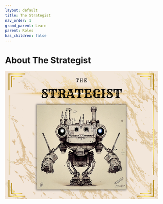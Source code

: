 ```yaml
---
layout: default
title: The Strategist
nav_order: 1
grand_parent: Learn
parent: Roles
has_children: false
---
```


# About The Strategist

![Strategist](/assets/images/learn/role/strategist.png)
